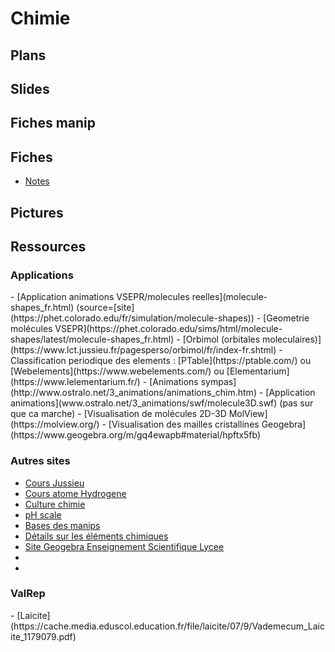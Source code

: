 <h1> Chimie </h1>

<h2> Plans </h2>

<h2> Slides </h2>

<h2> Fiches manip </h2>

<h2> Fiches </h2>

- [Notes](notes.docx)

<h2> Pictures </h2>


<h2> Ressources </h2>

<h3> Applications </h3>
- [Application animations VSEPR/molecules reelles](molecule-shapes_fr.html) (source=[site](https://phet.colorado.edu/fr/simulation/molecule-shapes))
- [Geometrie molécules VSEPR](https://phet.colorado.edu/sims/html/molecule-shapes/latest/molecule-shapes_fr.html)
- [Orbimol (orbitales moleculaires)](https://www.lct.jussieu.fr/pagesperso/orbimol/fr/index-fr.shtml)
- Classification periodique des elements : [PTable](https://ptable.com/) ou [Webelements](https://www.webelements.com/) ou [Elementarium](https://www.lelementarium.fr/)
- [Animations sympas](http://www.ostralo.net/3_animations/animations_chim.htm)
- [Application animations](www.ostralo.net/3_animations/swf/molecule3D.swf) (pas sur que ca marche)
- [Visualisation de molécules 2D-3D MolView](https://molview.org/)
- [Visualisation des mailles cristallines Geogebra](https://www.geogebra.org/m/gq4ewapb#material/hpftx5fb)


<h3> Autres sites </h3>

- [Cours Jussieu](https://www.lct.jussieu.fr/pagesperso/chaquin/)
- [Cours atome Hydrogene](https://www.lct.jussieu.fr/pagesperso/chaquin/2.Atome_Hydrogene.pdf)
- [Culture chimie](http://culturesciences.chimie.ens.fr/)
- [pH scale](https://www.compoundchem.com/2015/07/09/ph-scale/)
- [Bases des manips](http://chimactiv.agroparistech.fr/fr/bases)
- [Détails sur les éléments chimiques](https://www.elementschimiques.fr/?fr)
- [Site Geogebra Enseignement Scientifique Lycee](https://www.geogebra.org/m/gq4ewapb)
- []()
- []()


<h3> ValRep </h3>
- [Laicite](https://cache.media.eduscol.education.fr/file/laicite/07/9/Vademecum_Laicite_1179079.pdf)


